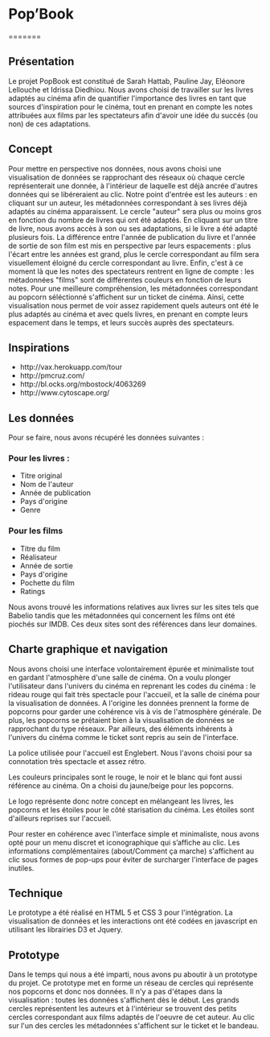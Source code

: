 <h1>Pop’Book</h1>
=======

<h2>Présentation</h2>
Le projet PopBook est constitué de Sarah Hattab, Pauline Jay, Eléonore Lellouche et Idrissa Diedhiou. Nous avons choisi de travailler sur les livres adaptés au cinéma afin de quantifier l'importance des livres en tant que sources d'inspiration pour le cinéma, tout en prenant en compte les notes attribuées aux films par les spectateurs afin d'avoir une idée du succés (ou non) de ces adaptations.

<h2>Concept</h2>
Pour mettre en perspective nos données, nous avons choisi une visualisation de données se rapprochant des réseaux où chaque cercle représenterait une donnée, à l'intérieur de laquelle est déjà ancrée d'autres données qui se libéreraient au clic.
Notre point d'entrée est les auteurs : en cliquant sur un auteur, les métadonnées correspondant à ses livres déjà adaptés au cinéma apparaissent. Le cercle "auteur" sera plus ou moins gros en fonction du nombre de livres qui ont été adaptés. En cliquant sur un titre de livre, nous avons accès à son ou ses adaptations, si le livre a été adapté plusieurs fois. La différence entre l'année de publication du livre et l'année de sortie de son film est mis en perspective par leurs espacements : plus l'écart entre les années est grand, plus le cercle correspondant au film sera visuellement éloigné du cercle correspondant au livre. Enfin, c'est à ce moment là que les notes des spectateurs rentrent en ligne de compte : les métadonnées "films" sont de différentes couleurs en fonction de leurs notes.
Pour une meilleure compréhension, les métadonnées correspondant au popcorn séléctionné s'affichent sur un ticket de cinéma.
Ainsi, cette visualisation nous permet de voir assez rapidement quels auteurs ont été le plus adaptés au cinéma et avec quels livres, en prenant en compte leurs espacement dans le temps, et leurs succès auprès des spectateurs.

<h2>Inspirations</h2>
<ul>
<li>http://vax.herokuapp.com/tour</li>
<li>http://pmcruz.com/</li>
<li>http://bl.ocks.org/mbostock/4063269</li>
<li>http://www.cytoscape.org/</li>
</ul>

<h2>Les données</h2>

Pour se faire, nous avons récupéré les données suivantes :
<h3>Pour les livres :</h3>
<ul>
<li>Titre original</li>
<li>Nom de l'auteur</li>
<li>Année de publication</li>
<li>Pays d'origine</li>
<li>Genre</li>
</ul>

<h3>Pour les films</h3>
<ul>
<li>Titre du film</li>
<li>Réalisateur</li>
<li>Année de sortie</li>
<li>Pays d'origine</li>
<li>Pochette du film</li>
<li>Ratings</li>
</ul>


Nous avons trouvé les informations relatives aux livres sur les sites tels que Babelio tandis que les métadonnées qui concernent les films ont été piochés sur IMDB. Ces deux sites sont des références dans leur domaines.

<h2>Charte graphique et navigation</h2>
Nous avons choisi une interface volontairement épurée et minimaliste tout en gardant l'atmosphère d'une salle de cinéma. On a voulu plonger l'utilisateur dans l'univers du cinéma en reprenant les codes du cinéma : le rideau rouge qui fait très spectacle pour l'accueil, et la salle de cinéma pour la visualisation de données.
A l'origine les données prennent la forme de popcorns pour garder une cohérence vis à vis de l'atmosphère générale. De plus, les popcorns se prétaient bien à la visualisation de données se rapprochant du type réseaux. Par ailleurs, des éléments inhérents à l'univers du cinéma comme le ticket sont repris au sein de l'interface.

La police utilisée pour l'accueil est Englebert. Nous l'avons choisi pour sa connotation très spectacle et assez rétro.

Les couleurs principales sont le rouge, le noir et le blanc qui font aussi référence au cinéma. On a choisi du jaune/beige pour les popcorns.

Le logo représente donc notre concept en mélangeant les livres, les popcorns et les étoiles pour le côté starisation du cinéma. Les étoiles sont d'ailleurs reprises sur l'accueil.

Pour rester en cohérence avec l'interface simple et minimaliste, nous avons opté pour un menu discret et iconographique qui s’affiche au clic. Les informations complémentaires (about/Comment ça marche) s'affichent au clic sous formes de pop-ups pour éviter de surcharger l'interface de pages inutiles.


<h2>Technique</h2>
Le prototype a été réalisé en HTML 5 et CSS 3 pour l'intégration. La visualisation de données et les interactions ont été codées en javascript en utilisant les librairies D3 et Jquery.


<h2>Prototype</h2>
Dans le temps qui nous a été imparti, nous avons pu aboutir à un prototype du projet. Ce prototype met en forme un réseau de cercles qui représente nos popcorns et donc nos données. Il n'y a pas d'étapes dans la visualisation : toutes les données s'affichent dès le début. Les grands cercles représentent les auteurs et à l'intérieur se trouvent des petits cercles correspondant aux films adaptés de l'oeuvre de cet auteur. Au clic sur l'un des cercles les métadonnées s'affichent sur le ticket et le bandeau.




